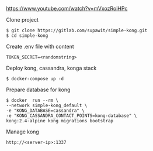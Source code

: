 https://www.youtube.com/watch?v=mVxozRoiHPc

Clone project
```
$ git clone https://gitlab.com/supawit/simple-kong.git
$ cd simple-kong
```
Create .env file with content
```
TOKEN_SECRET=<randomstring>
```

Deploy kong, cassandra, konga stack
```
$ docker-compose up -d
```

Prepare database for kong
```
$ docker  run --rm \
--network simple-kong_default \
-e "KONG_DATABASE=cassandra" \
-e "KONG_CASSANDRA_CONTACT_POINTS=kong-database" \
kong:2.4-alpine kong migrations bootstrap
```

Manage kong
```
http://<server-ip>:1337
```